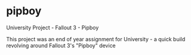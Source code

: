 pipboy
======

University Project - Fallout 3 - Pipboy

This project was an end of year assignment for University - a quick build revolving around Fallout 3's "Pipboy" device
